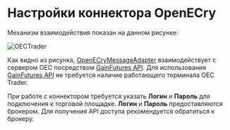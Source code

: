 # Настройки коннектора OpenECry

Механизм взаимодействия показан на данном рисунке:

![OECTrader](~/images/OECTrader.png)

Как видно из рисунка, [OpenECryMessageAdapter](../api/StockSharp.OpenECry.OpenECryMessageAdapter.html) взаимодействует с сервером OEC посредством [GainFutures API](https://gainfutures.com/gainfuturesapi). Для использования [GainFutures API](https://gainfutures.com/gainfuturesapi) не требуется наличие работающего терминала OEC Trader.

При работе с коннектором требуется указать **Логин** и **Пароль** для подключения к торговой площадке. **Логин** и **Пароль** предоставляются брокером. Для получения API доступа рекомендуется обратиться к брокеру.
